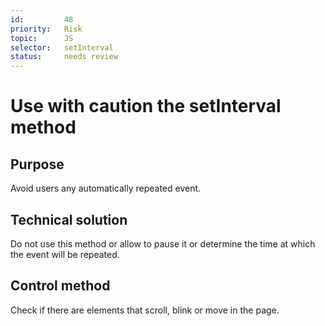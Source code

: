 ```yaml
---
id:         48
priority:   Risk
topic:      JS
selector:   setInterval
status:     needs review
---
```


# Use with caution the setInterval method

## Purpose

Avoid users any automatically repeated event.

## Technical solution

Do not use this method or allow to pause it or determine the time at which the event will be repeated.

## Control method

Check if there are elements that scroll, blink or move in the page.
